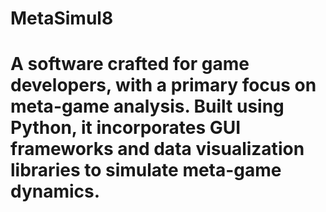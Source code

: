 # MetaSimul8
# A software crafted for game developers, with a primary focus on meta-game analysis. Built using Python, it incorporates GUI frameworks and data visualization libraries to simulate meta-game dynamics.

